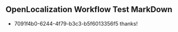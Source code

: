 ## OpenLocalization Workflow Test MarkDown
* 7091f4b0-6244-4f79-b3c3-b5f6013356f5 
thanks!<!--HONumber=Mar16_HO2-->
